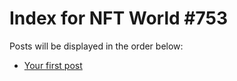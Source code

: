 # Index for NFT World #753
Posts will be displayed in the order below:

- [Your first post](./001-first.md)

